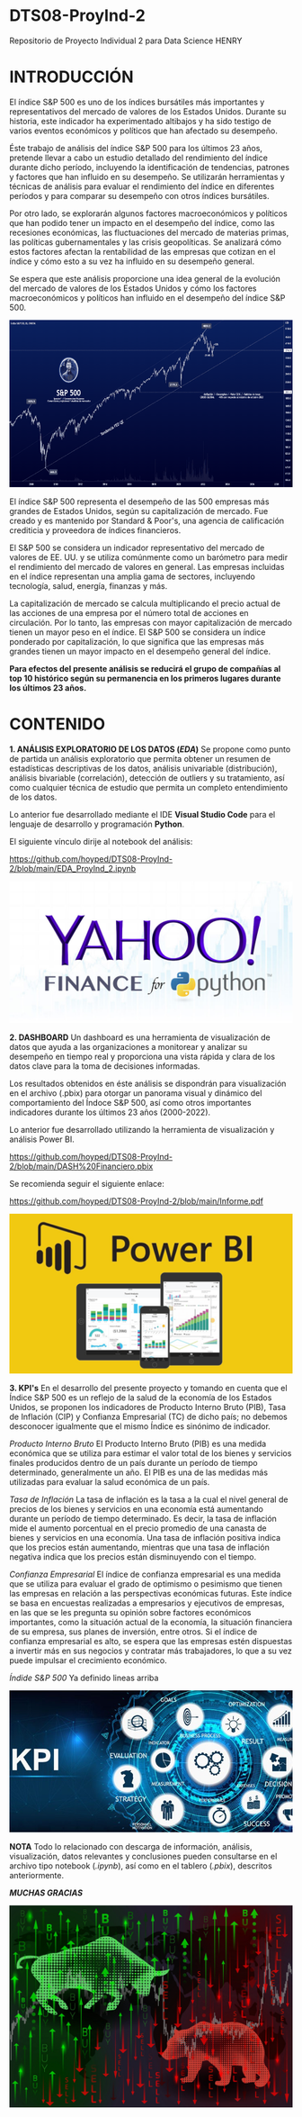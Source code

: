 # DTS08-ProyInd-2
Repositorio de Proyecto Individual 2 para Data Science HENRY

# INTRODUCCIÓN
El índice S&P 500 es uno de los índices bursátiles más importantes y representativos del mercado de valores de los Estados Unidos. Durante su historia, este indicador ha experimentado altibajos y ha sido testigo de varios eventos económicos y políticos que han afectado su desempeño.

Éste trabajo de análisis del índice S&P 500 para los últimos 23 años, pretende llevar a cabo un estudio detallado del rendimiento del índice durante dicho período, incluyendo la identificación de tendencias, patrones y factores que han influido en su desempeño. Se utilizarán herramientas y técnicas de análisis para evaluar el rendimiento del índice en diferentes períodos y para comparar su desempeño con otros índices bursátiles.

Por otro lado, se explorarán algunos factores macroeconómicos y políticos que han podido tener un impacto en el desempeño del índice, como las recesiones económicas, las fluctuaciones del mercado de materias primas, las políticas gubernamentales y las crisis geopolíticas. Se analizará cómo estos factores afectan la rentabilidad de las empresas que cotizan en el índice y cómo esto a su vez ha influido en su desempeño general.

Se espera que este análisis proporcione una idea general de la evolución del mercado de valores de los Estados Unidos y cómo los factores macroeconómicos y políticos han influido en el desempeño del índice S&P 500.

![](https://github.com/hoyped/DTS08-ProyInd-2/blob/main/_src/S&P500.png)

El índice S&P 500 representa el desempeño de las 500 empresas más grandes de Estados Unidos, según su capitalización de mercado. Fue creado y es mantenido por Standard & Poor's, una agencia de calificación crediticia y proveedora de índices financieros.

El S&P 500 se considera un indicador representativo del mercado de valores de EE. UU. y se utiliza comúnmente como un barómetro para medir el rendimiento del mercado de valores en general. Las empresas incluidas en el índice representan una amplia gama de sectores, incluyendo tecnología, salud, energía, finanzas y más.

La capitalización de mercado se calcula multiplicando el precio actual de las acciones de una empresa por el número total de acciones en circulación. Por lo tanto, las empresas con mayor capitalización de mercado tienen un mayor peso en el índice. El S&P 500 se considera un índice ponderado por capitalización, lo que significa que las empresas más grandes tienen un mayor impacto en el desempeño general del índice.

**Para efectos del presente análisis se reducirá el grupo de compañías al top 10 histórico según su permanencia en los primeros lugares durante los últimos 23 años.**

# CONTENIDO

**1. ANÁLISIS EXPLORATORIO DE LOS DATOS (*EDA*)**
Se propone como punto de partida un análisis exploratorio que permita obtener un resumen de estadísticas descriptivas de los datos, análisis univariable (distribución), análisis bivariable (correlación), detección de outliers y su tratamiento, así como cualquier técnica de estudio que permita un completo entendimiento de los datos.

Lo anterior fue desarrollado mediante el IDE **Visual Studio Code** para el lenguaje de desarrollo y programación **Python**.

El siguiente vínculo dirije al notebook del análisis:

https://github.com/hoyped/DTS08-ProyInd-2/blob/main/EDA_ProyInd_2.ipynb

![](https://github.com/hoyped/DTS08-ProyInd-2/blob/main/_src/yahooFinanceAPI.jpg)

**2. DASHBOARD**
Un dashboard es una herramienta de visualización de datos que ayuda a las organizaciones a monitorear y analizar su desempeño en tiempo real y proporciona una vista rápida y clara de los datos clave para la toma de decisiones informadas.

Los resultados obtenidos en éste análisis se dispondrán para visualización en el archivo (.pbix) para otorgar un panorama visual y dinámico del comportamiento del Índoce S&P 500, así como otros importantes indicadores durante los últimos 23 años (2000-2022).

Lo anterior fue desarrollado utilizando la herramienta de visualización y análisis Power BI.

https://github.com/hoyped/DTS08-ProyInd-2/blob/main/DASH%20Financiero.pbix

Se recomienda seguir el siguiente enlace:

https://github.com/hoyped/DTS08-ProyInd-2/blob/main/Informe.pdf

![](https://github.com/hoyped/DTS08-ProyInd-2/blob/main/_src/Power-BI.png)

**3. KPI's**
En el desarrollo del presente proyecto y tomando en cuenta que el Índice S&P 500 es un reflejo de la salud de la economía de los Estados Unidos, se proponen los indicadores de Producto Interno Bruto (PIB), Tasa de Inflación (CIP) y Confianza Empresarial (TC) de dicho país; no debemos desconocer igualmente que el mismo Índice es sinónimo de indicador.

*Producto Interno Bruto*
El Producto Interno Bruto (PIB) es una medida económica que se utiliza para estimar el valor total de los bienes y servicios finales producidos dentro de un país durante un período de tiempo determinado, generalmente un año. El PIB es una de las medidas más utilizadas para evaluar la salud económica de un país.

*Tasa de Inflación*
La tasa de inflación es la tasa a la cual el nivel general de precios de los bienes y servicios en una economía está aumentando durante un período de tiempo determinado. Es decir, la tasa de inflación mide el aumento porcentual en el precio promedio de una canasta de bienes y servicios en una economía. Una tasa de inflación positiva indica que los precios están aumentando, mientras que una tasa de inflación negativa indica que los precios están disminuyendo con el tiempo.

*Confianza Empresarial*
El índice de confianza empresarial es una medida que se utiliza para evaluar el grado de optimismo o pesimismo que tienen las empresas en relación a las perspectivas económicas futuras. Este índice se basa en encuestas realizadas a empresarios y ejecutivos de empresas, en las que se les pregunta su opinión sobre factores económicos importantes, como la situación actual de la economía, la situación financiera de su empresa, sus planes de inversión, entre otros. Si el índice de confianza empresarial es alto, se espera que las empresas estén dispuestas a invertir más en sus negocios y contratar más trabajadores, lo que a su vez puede impulsar el crecimiento económico.

*Índide S&P 500*
Ya definido lineas arriba

![](https://github.com/hoyped/DTS08-ProyInd-2/blob/main/_src/KPI.jpg)

**NOTA**
Todo lo relacionado con descarga de información, análisis, visualización, datos relevantes y conclusiones pueden consultarse en el archivo tipo notebook (*.ipynb*), así como en el tablero (*.pbix*), descritos anteriormente.

***MUCHAS GRACIAS***

![](https://github.com/hoyped/DTS08-ProyInd-2/blob/main/_src/Bull-Bear.jpg)

